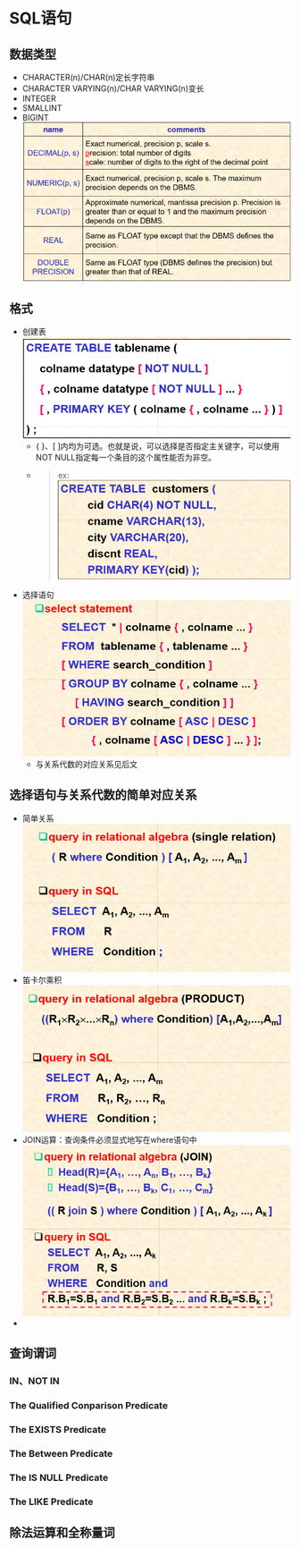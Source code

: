 # SQL语句
## 数据类型
+ CHARACTER(n)/CHAR(n)定长字符串
+ CHARACTER VARYING(n)/CHAR VARYING(n)变长
+ INTEGER
+ SMALLINT
+ BIGINT  
![](img/2019-10-24-01-30-14.png)

## 格式
+ 创建表  
  ![](img/2019-10-24-01-31-55.png)
  + { }、[ ]内均为可选。也就是说，可以选择是否指定主关键字，可以使用NOT NULL指定每一个条目的这个属性能否为非空。 
  + > ex:![](img/2019-10-24-01-34-44.png)
+ 选择语句  
  ![](img/2019-10-24-01-45-02.png)
  + 与关系代数的对应关系见后文

  
## 选择语句与关系代数的简单对应关系
+ 简单关系  
  ![](img/2019-10-24-01-48-02.png)
+ 笛卡尔乘积  
  ![](img/2019-10-24-01-48-27.png)
+ JOIN运算：查询条件必须显式地写在where语句中  
  ![](img/2019-10-24-01-50-46.png)
+ 



## 查询谓词
### IN、NOT IN
### The Qualified Conparison Predicate
### The EXISTS Predicate
### The Between Predicate
### The IS NULL Predicate
### The LIKE Predicate

## 除法运算和全称量词
